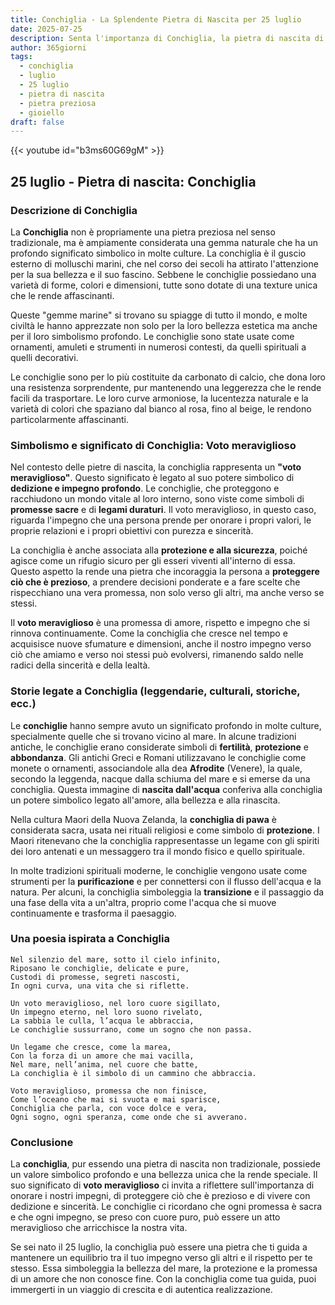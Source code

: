 ```yaml
---
title: Conchiglia - La Splendente Pietra di Nascita per 25 luglio
date: 2025-07-25
description: Senta l'importanza di Conchiglia, la pietra di nascita di 25 luglio che simboleggia Voto meraviglioso. Lasci che la sua bellezza e il suo significato illuminino la sua giornata.
author: 365giorni
tags:
  - conchiglia
  - luglio
  - 25 luglio
  - pietra di nascita
  - pietra preziosa
  - gioiello
draft: false
---
```


{{< youtube id="b3ms60G69gM" >}}

## 25 luglio - Pietra di nascita: Conchiglia

### Descrizione di Conchiglia

La **Conchiglia** non è propriamente una pietra preziosa nel senso tradizionale, ma è ampiamente considerata una gemma naturale che ha un profondo significato simbolico in molte culture. La conchiglia è il guscio esterno di molluschi marini, che nel corso dei secoli ha attirato l'attenzione per la sua bellezza e il suo fascino. Sebbene le conchiglie possiedano una varietà di forme, colori e dimensioni, tutte sono dotate di una texture unica che le rende affascinanti.

Queste "gemme marine" si trovano su spiagge di tutto il mondo, e molte civiltà le hanno apprezzate non solo per la loro bellezza estetica ma anche per il loro simbolismo profondo. Le conchiglie sono state usate come ornamenti, amuleti e strumenti in numerosi contesti, da quelli spirituali a quelli decorativi.

Le conchiglie sono per lo più costituite da carbonato di calcio, che dona loro una resistenza sorprendente, pur mantenendo una leggerezza che le rende facili da trasportare. Le loro curve armoniose, la lucentezza naturale e la varietà di colori che spaziano dal bianco al rosa, fino al beige, le rendono particolarmente affascinanti.

### Simbolismo e significato di Conchiglia: Voto meraviglioso

Nel contesto delle pietre di nascita, la conchiglia rappresenta un **"voto meraviglioso"**. Questo significato è legato al suo potere simbolico di **dedizione e impegno profondo**. Le conchiglie, che proteggono e racchiudono un mondo vitale al loro interno, sono viste come simboli di **promesse sacre** e di **legami duraturi**. Il voto meraviglioso, in questo caso, riguarda l'impegno che una persona prende per onorare i propri valori, le proprie relazioni e i propri obiettivi con purezza e sincerità.

La conchiglia è anche associata alla **protezione e alla sicurezza**, poiché agisce come un rifugio sicuro per gli esseri viventi all'interno di essa. Questo aspetto la rende una pietra che incoraggia la persona a **proteggere ciò che è prezioso**, a prendere decisioni ponderate e a fare scelte che rispecchiano una vera promessa, non solo verso gli altri, ma anche verso se stessi.

Il **voto meraviglioso** è una promessa di amore, rispetto e impegno che si rinnova continuamente. Come la conchiglia che cresce nel tempo e acquisisce nuove sfumature e dimensioni, anche il nostro impegno verso ciò che amiamo e verso noi stessi può evolversi, rimanendo saldo nelle radici della sincerità e della lealtà.

### Storie legate a Conchiglia (leggendarie, culturali, storiche, ecc.)

Le **conchiglie** hanno sempre avuto un significato profondo in molte culture, specialmente quelle che si trovano vicino al mare. In alcune tradizioni antiche, le conchiglie erano considerate simboli di **fertilità**, **protezione** e **abbondanza**. Gli antichi Greci e Romani utilizzavano le conchiglie come monete o ornamenti, associandole alla dea **Afrodite** (Venere), la quale, secondo la leggenda, nacque dalla schiuma del mare e si emerse da una conchiglia. Questa immagine di **nascita dall'acqua** conferiva alla conchiglia un potere simbolico legato all'amore, alla bellezza e alla rinascita.

Nella cultura Maori della Nuova Zelanda, la **conchiglia di pawa** è considerata sacra, usata nei rituali religiosi e come simbolo di **protezione**. I Maori ritenevano che la conchiglia rappresentasse un legame con gli spiriti dei loro antenati e un messaggero tra il mondo fisico e quello spirituale.

In molte tradizioni spirituali moderne, le conchiglie vengono usate come strumenti per la **purificazione** e per connettersi con il flusso dell'acqua e la natura. Per alcuni, la conchiglia simboleggia la **transizione** e il passaggio da una fase della vita a un'altra, proprio come l'acqua che si muove continuamente e trasforma il paesaggio.

### Una poesia ispirata a Conchiglia

```
Nel silenzio del mare, sotto il cielo infinito,
Riposano le conchiglie, delicate e pure,
Custodi di promesse, segreti nascosti,
In ogni curva, una vita che si riflette.

Un voto meraviglioso, nel loro cuore sigillato,
Un impegno eterno, nel loro suono rivelato,
La sabbia le culla, l’acqua le abbraccia,
Le conchiglie sussurrano, come un sogno che non passa.

Un legame che cresce, come la marea,
Con la forza di un amore che mai vacilla,
Nel mare, nell’anima, nel cuore che batte,
La conchiglia è il simbolo di un cammino che abbraccia.

Voto meraviglioso, promessa che non finisce,
Come l’oceano che mai si svuota e mai sparisce,
Conchiglia che parla, con voce dolce e vera,
Ogni sogno, ogni speranza, come onde che si avverano.
```

### Conclusione

La **conchiglia**, pur essendo una pietra di nascita non tradizionale, possiede un valore simbolico profondo e una bellezza unica che la rende speciale. Il suo significato di **voto meraviglioso** ci invita a riflettere sull'importanza di onorare i nostri impegni, di proteggere ciò che è prezioso e di vivere con dedizione e sincerità. Le conchiglie ci ricordano che ogni promessa è sacra e che ogni impegno, se preso con cuore puro, può essere un atto meraviglioso che arricchisce la nostra vita.

Se sei nato il 25 luglio, la conchiglia può essere una pietra che ti guida a mantenere un equilibrio tra il tuo impegno verso gli altri e il rispetto per te stesso. Essa simboleggia la bellezza del mare, la protezione e la promessa di un amore che non conosce fine. Con la conchiglia come tua guida, puoi immergerti in un viaggio di crescita e di autentica realizzazione.